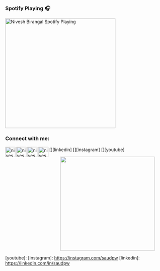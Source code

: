 

### Spotify Playing 🎧
[<img src="https://spotifynowplaying.vercel.app/api/spotify-playing" alt="Nivesh Birangal Spotify Playing" width="350" />](https://open.spotify.com/user/niveshbirangal)

### Connect with me:

[<img align="left" alt="niveshb.com" width="32px" src="https://raw.githubusercontent.com/niveshbirangal/saudpw/master/source/website.svg"/>][website]
[<img align="left" alt="niveshbirangal | LinkedIn" width="32px" src="https://raw.githubusercontent.com/saudpw/saudpw/master/source/linkedin.svg"/>][linkedin]
[<img align="left" alt="niveshbirangal | Instagram" width="32px" src="https://raw.githubusercontent.com/saudpw/saudpw/master/source/instagram.svg"/>][instagram]
[<img align="left" alt="niveshbirangal | YouTube" width="32px" src="https://raw.githubusercontent.com/saudpw/saudpw/master/source/youtube.svg"/>][youtube]

&nbsp;&nbsp;&nbsp;&nbsp;&nbsp;&nbsp;&nbsp;&nbsp;&nbsp;<img align="center" src='https://github.com/saudpw/saudpw/blob/master/source/gifs/head.gif' width="300">

[website]: https://saud.pw
[youtube]: 
[instagram]: https://instagram.com/saudpw
[linkedin]: https://linkedin.com/in/saudpw
